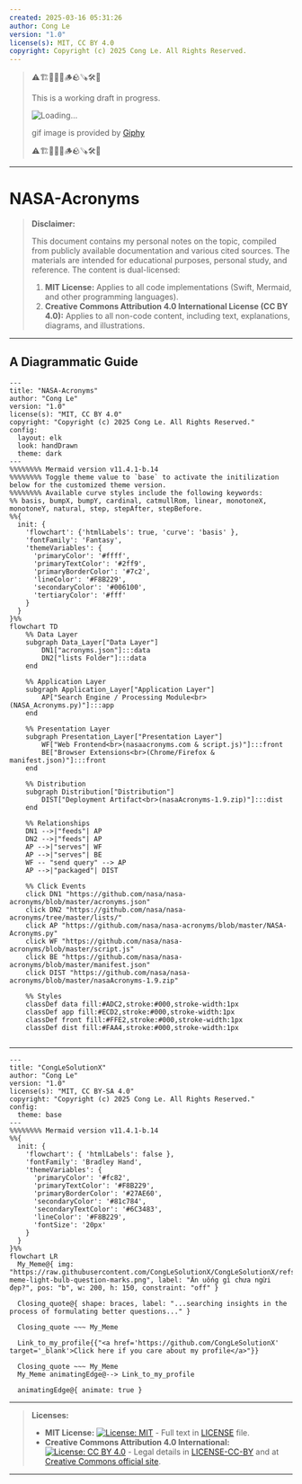 ```yaml
---
created: 2025-03-16 05:31:26
author: Cong Le
version: "1.0"
license(s): MIT, CC BY 4.0
copyright: Copyright (c) 2025 Cong Le. All Rights Reserved.
---
```


> ⚠️🏗️🚧🦺🧱🪵🪨🪚🛠️👷
> 
> This is a working draft in progress.
> 
> ![Loading...](https://media0.giphy.com/media/v1.Y2lkPTc5MGI3NjExaWtqb29keDk2eWMwa2QwaDg4dGwzdGJ6MjlkMGswY21qN3c0dHA0cyZlcD12MV9pbnRlcm5hbF9naWZfYnlfaWQmY3Q9Zw/3oKIP74xPaiSgFyT0A/giphy.gif)
> 
> gif image is provided by [Giphy](https://giphy.com)
> 
> ⚠️🏗️🚧🦺🧱🪵🪨🪚🛠️👷

----


# NASA-Acronyms
> **Disclaimer:**
>
> This document contains my personal notes on the topic,
> compiled from publicly available documentation and various cited sources.
> The materials are intended for educational purposes, personal study, and reference.
> The content is dual-licensed:
> 1. **MIT License:** Applies to all code implementations (Swift, Mermaid, and other programming languages).
> 2. **Creative Commons Attribution 4.0 International License (CC BY 4.0):** Applies to all non-code content, including text, explanations, diagrams, and illustrations.
---


## A Diagrammatic Guide 




```mermaid
---
title: "NASA-Acronyms"
author: "Cong Le"
version: "1.0"
license(s): "MIT, CC BY 4.0"
copyright: "Copyright (c) 2025 Cong Le. All Rights Reserved."
config:
  layout: elk
  look: handDrawn
  theme: dark
---
%%%%%%%% Mermaid version v11.4.1-b.14
%%%%%%%% Toggle theme value to `base` to activate the initilization below for the customized theme version.
%%%%%%%% Available curve styles include the following keywords:
%% basis, bumpX, bumpY, cardinal, catmullRom, linear, monotoneX, monotoneY, natural, step, stepAfter, stepBefore.
%%{
  init: {
    'flowchart': {'htmlLabels': true, 'curve': 'basis' },
    'fontFamily': 'Fantasy',
    'themeVariables': {
      'primaryColor': '#ffff',
      'primaryTextColor': '#2ff9',
      'primaryBorderColor': '#7c2',
      'lineColor': '#F8B229',
      'secondaryColor': '#006100',
      'tertiaryColor': '#fff'
    }
  }
}%%
flowchart TD
    %% Data Layer
    subgraph Data_Layer["Data Layer"]
        DN1["acronyms.json"]:::data
        DN2["lists Folder"]:::data
    end

    %% Application Layer
    subgraph Application_Layer["Application Layer"]
        AP["Search Engine / Processing Module<br>(NASA_Acronyms.py)"]:::app
    end

    %% Presentation Layer
    subgraph Presentation_Layer["Presentation Layer"]
        WF["Web Frontend<br>(nasaacronyms.com & script.js)"]:::front
        BE["Browser Extensions<br>(Chrome/Firefox & manifest.json)"]:::front
    end

    %% Distribution
    subgraph Distribution["Distribution"]
        DIST["Deployment Artifact<br>(nasaAcronyms-1.9.zip)"]:::dist
    end

    %% Relationships
    DN1 -->|"feeds"| AP
    DN2 -->|"feeds"| AP
    AP -->|"serves"| WF
    AP -->|"serves"| BE
    WF -- "send query" --> AP
    AP -->|"packaged"| DIST

    %% Click Events
    click DN1 "https://github.com/nasa/nasa-acronyms/blob/master/acronyms.json"
    click DN2 "https://github.com/nasa/nasa-acronyms/tree/master/lists/"
    click AP "https://github.com/nasa/nasa-acronyms/blob/master/NASA-Acronyms.py"
    click WF "https://github.com/nasa/nasa-acronyms/blob/master/script.js"
    click BE "https://github.com/nasa/nasa-acronyms/blob/master/manifest.json"
    click DIST "https://github.com/nasa/nasa-acronyms/blob/master/nasaAcronyms-1.9.zip"

    %% Styles
    classDef data fill:#ADC2,stroke:#000,stroke-width:1px
    classDef app fill:#ECD2,stroke:#000,stroke-width:1px
    classDef front fill:#FFE2,stroke:#000,stroke-width:1px
    classDef dist fill:#FAA4,stroke:#000,stroke-width:1px
    
```


---

<!-- 
```mermaid
%% Current Mermaid version
info
```  -->


```mermaid
---
title: "CongLeSolutionX"
author: "Cong Le"
version: "1.0"
license(s): "MIT, CC BY-SA 4.0"
copyright: "Copyright (c) 2025 Cong Le. All Rights Reserved."
config:
  theme: base
---
%%%%%%%% Mermaid version v11.4.1-b.14
%%{
  init: {
    'flowchart': { 'htmlLabels': false },
    'fontFamily': 'Bradley Hand',
    'themeVariables': {
      'primaryColor': '#fc82',
      'primaryTextColor': '#F8B229',
      'primaryBorderColor': '#27AE60',
      'secondaryColor': '#81c784',
      'secondaryTextColor': '#6C3483',
      'lineColor': '#F8B229',
      'fontSize': '20px'
    }
  }
}%%
flowchart LR
  My_Meme@{ img: "https://raw.githubusercontent.com/CongLeSolutionX/CongLeSolutionX/refs/heads/main/assets/images/My-meme-light-bulb-question-marks.png", label: "Ăn uống gì chưa ngừi đẹp?", pos: "b", w: 200, h: 150, constraint: "off" }

  Closing_quote@{ shape: braces, label: "...searching insights in the process of formulating better questions..." }

  Closing_quote ~~~ My_Meme
    
  Link_to_my_profile{{"<a href='https://github.com/CongLeSolutionX' target='_blank'>Click here if you care about my profile</a>"}}

  Closing_quote ~~~ My_Meme
  My_Meme animatingEdge@--> Link_to_my_profile
  
  animatingEdge@{ animate: true }

```

---
> **Licenses:**
>
> - **MIT License:**  [![License: MIT](https://img.shields.io/badge/License-MIT-yellow.svg)](LICENSE) - Full text in [LICENSE](LICENSE) file.
> - **Creative Commons Attribution 4.0 International:** [![License: CC BY 4.0](https://licensebuttons.net/l/by/4.0/88x31.png)](LICENSE-CC-BY) - Legal details in [LICENSE-CC-BY](LICENSE-CC-BY) and at [Creative Commons official site](http://creativecommons.org/licenses/by/4.0/).
> 
---
